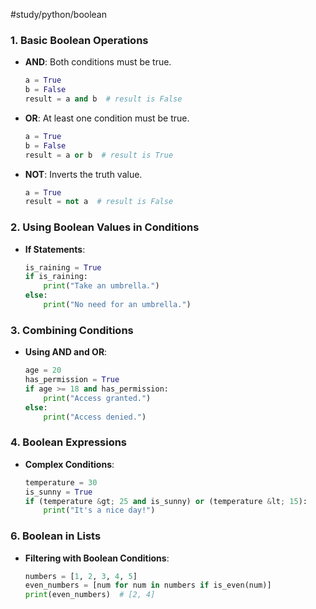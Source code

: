 #study/python/boolean

### 1. Basic Boolean Operations
- **AND**: Both conditions must be true.
  ```python
  a = True
  b = False
  result = a and b  # result is False
  ```

- **OR**: At least one condition must be true.
  ```python
  a = True
  b = False
  result = a or b  # result is True
  ```

- **NOT**: Inverts the truth value.
  ```python
  a = True
  result = not a  # result is False
  ```

### 2. Using Boolean Values in Conditions
- **If Statements**:
  ```python
  is_raining = True
  if is_raining:
      print("Take an umbrella.")
  else:
      print("No need for an umbrella.")
  ```

### 3. Combining Conditions
- **Using AND and OR**:
  ```python
  age = 20
  has_permission = True
  if age >= 18 and has_permission:
      print("Access granted.")
  else:
      print("Access denied.")
  ```

### 4. Boolean Expressions
- **Complex Conditions**:
  ```python
  temperature = 30
  is_sunny = True
  if (temperature &gt; 25 and is_sunny) or (temperature &lt; 15):
      print("It's a nice day!")
  ```

### 6. Boolean in Lists
- **Filtering with Boolean Conditions**:
  ```python
  numbers = [1, 2, 3, 4, 5]
  even_numbers = [num for num in numbers if is_even(num)]
  print(even_numbers)  # [2, 4]
  ```